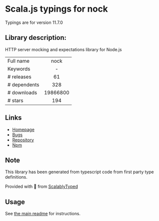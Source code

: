 
# Scala.js typings for nock

Typings are for version 11.7.0

## Library description:
HTTP server mocking and expectations library for Node.js

|                    |                 |
| ------------------ | :-------------: |
| Full name          | nock |
| Keywords           | - |
| # releases         | 61 |
| # dependents       | 328 |
| # downloads        | 19866800 |
| # stars            | 194 |

## Links
- [Homepage](https://github.com/nock/nock#readme)
- [Bugs](http://github.com/nock/nock/issues)
- [Repository](https://github.com/nock/nock)
- [Npm](https://www.npmjs.com/package/nock)
    


## Note
This library has been generated from typescript code from first party type definitions.

Provided with :purple_heart: from [ScalablyTyped](https://github.com/oyvindberg/ScalablyTyped)

## Usage
See [the main readme](../../readme.md) for instructions.


